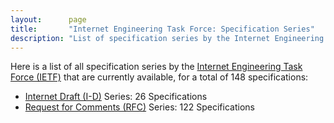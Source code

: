 ```yaml
---
layout:      page
title:       "Internet Engineering Task Force: Specification Series"
description: "List of specification series by the Internet Engineering Task Force (IETF/)"
---
```


Here is a list of all specification series by the [Internet Engineering Task Force (IETF)](http://www.ietf.org/) that are currently available, for a total of 148 specifications:

  * [Internet Draft (I-D)](I-D/) Series: 26 Specifications
  * [Request for Comments (RFC)](RFC/) Series: 122 Specifications

